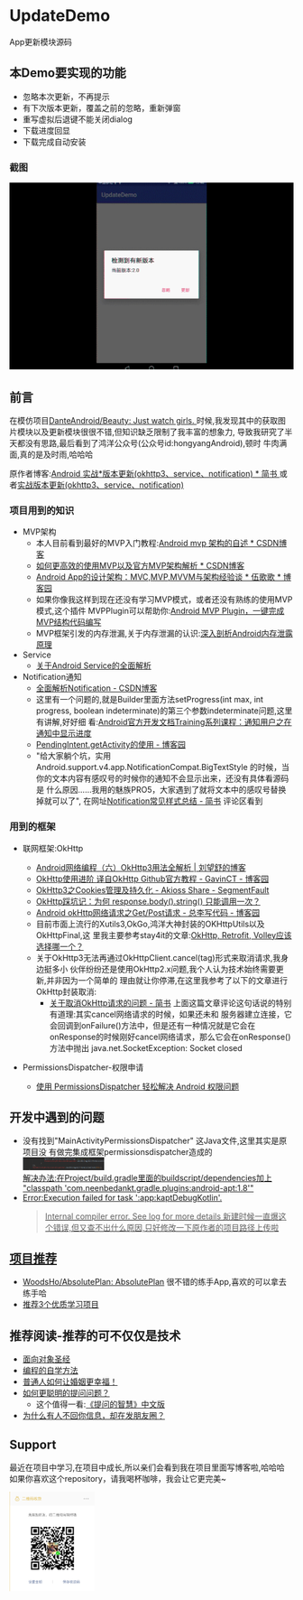 # UpdateDemo
App更新模块源码


## 本Demo要实现的功能
* 忽略本次更新，不再提示
* 有下次版本更新，覆盖之前的忽略，重新弹窗
* 重写虚拟后退键不能关闭dialog
* 下载进度回显
* 下载完成自动安装

### 截图
![image](./art/UpdateDemo.gif)


## 前言
在模仿项目[DanteAndroid/Beauty: Just watch girls. ](https://github.com/DanteAndroid/Beauty)
时候,我发现其中的获取图片模块以及更新模块很很不错,但知识缺乏限制了我丰富的想象力,
导致我研究了半天都没有思路,最后看到了鸿洋公众号(公众号id:hongyangAndroid),顿时
牛肉满面,真的是及时雨,哈哈哈

原作者博客:[Android 实战*版本更新(okhttp3、service、notification) * 简书 ](https://www.jianshu.com/p/b669940c9f3e)
或者[实战版本更新(okhttp3、service、notification) ](http://mp.weixin.qq.com/s/nB5AnvltKfaF0yJNErOUFg)


### 项目用到的知识
* MVP架构
  * 本人目前看到最好的MVP入门教程:[Android mvp 架构的自述 * CSDN博客](http://blog.csdn.net/dantestones/article/details/50899235)
  * [如何更高效的使用MVP以及官方MVP架构解析 * CSDN博客](http://blog.csdn.net/dantestones/article/details/51445208)
  * [Android App的设计架构：MVC,MVP,MVVM与架构经验谈 * 伍歌歌 * 博客园](https://www.cnblogs.com/wytiger/p/5305087.html)
  * 如果你像我这样到现在还没有学习MVP模式，或者还没有熟练的使用MVP模式,这个插件
    MVPPlugin可以帮助你:[Android MVP Plugin，一键完成MVP结构代码编写](https://mp.weixin.qq.com/s/fo34hyvjzNSURSh_V8y4oQ)
  * MVP框架引发的内存泄漏,关于内存泄漏的认识:[深入剖析Android内存泄露原理](http://blog.csdn.net/simplebam/article/details/65079602)
* Service
  * [关于Android Service的全面解析](http://mp.weixin.qq.com/s/LItTE7Gu80FYMPp0VKlZQw)
* Notification通知
   * [全面解析Notification - CSDN博客 ](http://blog.csdn.net/u012124438/article/details/53574649)
   * 这里有一个问题的,就是Builder里面方法setProgress(int max, int progress,
      boolean indeterminate)的第三个参数indeterminate问题,这里有讲解,好好细
      看:[Android官方开发文档Training系列课程：通知用户之在通知中显示进度](http://www.bubuko.com/infodetail-1630910.html)
   * [PendingIntent.getActivity的使用 - 博客园](https://www.cnblogs.com/lyxin/p/5995681.html)
   * "给大家躺个坑，实用Android.support.v4.app.NotificationCompat.BigTextStyle
     的时候，当你的文本内容有感叹号的时候你的通知不会显示出来，还没有具体看源码是
     什么原因......我用的魅族PRO5，大家遇到了就将文本中的感叹号替换掉就可以了",
     在网址[Notification常见样式总结 - 简书](https://www.jianshu.com/p/6c89c3792b90)
     评论区看到

### 用到的框架
* 联网框架:OkHttp
  * [Android网络编程（六）OkHttp3用法全解析 | 刘望舒的博客](http://liuwangshu.cn/application/network/6-okhttp3.html)
  * [OkHttp使用进阶 译自OkHttp Github官方教程 - GavinCT - 博客园](http://www.cnblogs.com/ct2011/p/3997368.html)
  * [OkHttp3之Cookies管理及持久化 - Akioss Share - SegmentFault](https://segmentfault.com/a/1190000004345545)
  * [OkHttp踩坑记：为何 response.body().string() 只能调用一次？](http://mp.weixin.qq.com/s/5dYV_urnRzucR84K2Z08tA)
  * [Android okHttp网络请求之Get/Post请求 - 总李写代码 - 博客园](http://www.cnblogs.com/whoislcj/p/5526431.html)
  * 目前市面上流行的Xutils3,OkGo,鸿洋大神封装的OKHttpUtils以及OkHttpFinal,这
    里我主要参考stay4it的文章:[OkHttp, Retrofit, Volley应该选择哪一个？](https://www.jianshu.com/p/77d418e7b5d6)
  * 关于OkHttp3无法再通过OkHttpClient.cancel(tag)形式来取消请求,我身边挺多小
    伙伴纷纷还是使用OkHttp2.x问题,我个人认为技术始终需要更新,并非因为一个简单的
    理由就让你停滞,在这里我参考了以下的文章进行OkHttp封装取消:
    * [关于取消OkHttp请求的问题 - 简书](https://www.jianshu.com/p/b74466039b84)
      上面这篇文章评论这句话说的特别有道理:其实cancel网络请求的时候，如果还未和
      服务器建立连接，它会回调到onFailure()方法中，但是还有一种情况就是它会在
      onResponse的时候刚好cancel网络请求，那么它会在onResponse()方法中抛出
      java.net.SocketException: Socket closed

* PermissionsDispatcher-权限申请
  * [使用 PermissionsDispatcher 轻松解决 Android 权限问题](https://juejin.im/entry/582eaaa02f301e005956aaee)


## 开发中遇到的问题
* 没有找到"MainActivityPermissionsDispatcher" 这Java文件,这里其实是原项目没
  有做完集成框架permissionsdispatcher造成的              <br/>
  <a href="./art/problem1.png"><img src="./art/problem1.png" width="30%" height="30%"/><br/>
  解决办法:在Project/build.gradle里面的buildscript/dependencies加上
  "classpath 'com.neenbedankt.gradle.plugins:android-apt:1.8'"
* Error:Execution failed for task ':app:kaptDebugKotlin'.
  > Internal compiler error. See log for more details
  新建时候一直爆这个错误,但又查不出什么原因,只好修改一下原作者的项目路径上传啦


## 项目推荐
* [WoodsHo/AbsolutePlan: AbsolutePlan](https://github.com/WoodsHo/AbsolutePlan)
  很不错的练手App,喜欢的可以拿去练手哈
* [推荐3个优质学习项目](https://mp.weixin.qq.com/s/nTo7rqt0Y839r6O28uQW8Q)


## 推荐阅读-推荐的可不仅仅是技术
* [面向对象圣经](https://mp.weixin.qq.com/s/dnm24KH6CfqH2QooGw58wg)
* [编程的自学方法](https://mp.weixin.qq.com/s/dsBoZHfsb97owCKiQVIF6g)
* [普通人如何让婚姻更幸福！](https://mp.weixin.qq.com/s/rJ0ETe*mVMTR3nsnMa9E*A)
* [如何更聪明的提问问题？](https://mp.weixin.qq.com/s/weEGm0EY1HO0xzcny2f4yQ)
  * 这个值得一看:[《提问的智慧》中文版 ](https://github.com/tvvocold/How*To*Ask*Questions*The*Smart*Way)
* [为什么有人不回你信息，却在发朋友圈？](https://mp.weixin.qq.com/s/*cSpKI2RSX8gTn5p4Ely*w)


## Support
最近在项目中学习,在项目中成长,所以亲们会看到我在项目里面写博客啦,哈哈哈 <br/>
如果你喜欢这个repository，请我喝杯咖啡，我会让它更完美~ <br/>

<a href="./art/get_me_a_drink.png"><img src="./art/get_me_a_drink.png" width="30%" height="30%"/></a><img height="0" width="8px"/>
